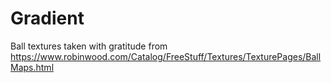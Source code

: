 # Gradient

Ball textures taken with gratitude from https://www.robinwood.com/Catalog/FreeStuff/Textures/TexturePages/BallMaps.html